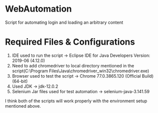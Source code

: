 # WebAutomation
Script for automating login and loading an arbitrary content

# Required Files & Configurations
1. IDE used to run the script -> Eclipse IDE for Java Developers Version: 2019-06 (4.12.0)
2. Need to add chromedriver to local directory mentioned in the script(C:\\Program Files\\Java\\chromedriver_win32\\chromedriver.exe) 
3. Browser used to test the script -> Chrome 77.0.3865.120 (Official Build) (64-bit)
4. Used JDK -> jdk-12.0.2
5. Selenium Jar files used for test automation -> selenium-java-3.141.59

I think both of the scripts will work properly with the environment setup mentioned above.
